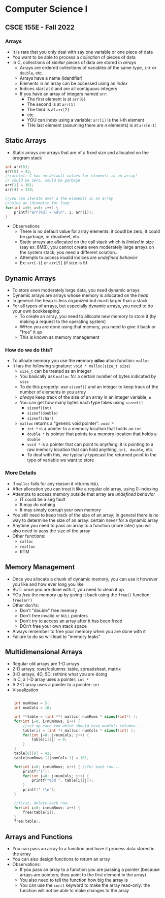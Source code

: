 
# Computer Science I
## CSCE 155E - Fall 2022
### Arrays

* It is rare that you only deal with say one variable or one piece of data
* You want to be able to process a *collection* of pieces of data
* In C, collections of _similar_ pieces of data are stored in *arrays*
  * Arrays are ordered collections of variables of the same type, `int` or `double`, etc.
  * Arrays have a name (identifier)
  * Elements in an array can be accessed using an *index*
  * Indices start at `0` and are all contiguous integers
  * If you have an array of integers named `arr`:
    * The first element is at `arr[0]`
    * The second is at `arr[1]`
    * The third is at `arr[2]`
    * etc.
    * YOU can index using a variable: `arr[i]` is the i-th element
    * THe last element (assuming there are $n$ elements) is at `arr[n-1]`

## Static Arrays

* Static arrays are arrays that are of a fixed size and allocated on the program stack

```c
int arr[5];
arr[0] = 42;
//careful: C has no default values for elements in an array!
// could be zero, could be garbage
arr[1] = 101;
arr[4] = 129;

//you can iterate over a the elements in an array
//using an idiomatic for loop:
for(int i=0; i<5; i++) {
    printf("arr[%d] = %d\n", i, arr[i]);
}
```

* Observations
  * There is no default value for array elements: it coudl be zero, it could be garbage, or deadbeef, etc.
  * Static arrays are allocated on the call stack which is *limited* in size (say ex: 8MB), you cannot create even moderately large arrays on the system stack, you need a different solution...
  * Attempts to access invalid indices are *undefined behavior*
  * Ex: `arr[-1]` or `arr[5]` (if size is 5)

## Dynamic Arrays

* To store even moderately large data, you need dynamic arrays
* Dynamic arrays are arrays whose memory is allocated on the *heap*
* In general: the heap is less organized but *much* larger than a stack
* For all types of arrays, but especially dynamic arrays, you need to do your own bookkeeping:
  * To create an array, you need to allocate new memory to store it (by making a request to the operating system)
  * WHen you are done using that memory, you need to give it back or "free" it up
  * This is known as memory management

### How do we do this?

* To alloate memory you use the ***m***emory ***alloc*** ation function: `malloc`
* It has the following signature:
`void * malloc(size_t size)`
  * `size_t` can be treated as an integer
  * You basically ask `malloc` for a certain number of bytes indicated by `size`
  * To do this properly: use `sizeof()` and an integer to keep track of the number of elements in you array
  * *always* keep track of the size of an array in an integer variable, `n`
  * You can get how many bytes each type takes using `sizeof()`
    * `sizeof(int)`
    * `sizeof(double)`
    * `sizeof(char)`
  * `malloc` returns a "generic void pointer": `void *`
    * `int *` is a pointer to a memory location that holds an `int`
    * `double *` is pointer that points to a memory location that holds a `double`
    * `void *` is a pointer that can point to *anything*: it is pointing to a raw memory location that can hold anything, `int, double`, etc.
    * To deal with this, we typically typecast the returned point to the type of variable we want to store

### More Details

* If `malloc` fails for any reason it returns `NULL`
* After allocation you can treat it like a regular old array, using 0-indexing
* Attempts to access memory outside that array are *undefined behavior*
  * IT could be a seg fault
  * It may do nothing
  * It may simply corrupt your own memory
* You still need to keep track of the size of an array; in general there is no way to determine the size of an array: certain *never* for a dynamic array
* Anytime you need to pass an array to a function (more later) you will also need to pass the size of the array
* Other functions:
  * `calloc`
  * `realloc`
  * RTM

## Memory Management

* Once you allocate a chunk of dynamic memory, you can use it however you like and how ever long you like
* BUT: once you are done with it, you need to clean it up
* YOu *free* the memory up by giving it back using the `free()` function: `free(arr)`
* Other don'ts:
  * Don't "double" free memory
  * Don't free invalid or `NULL` pointers
  * Don't try to access an array after it has been freed
  * DOn't free your own stack space
* Always remember to free your memory when you are done with it
* Failure to do so will lead to "memory leaks"

## Multidimensional Arrays

* Regular old arrays are 1-D arrays
* 2-D arrays: rows/columns: table, spreadsheet, matrix
* 3-D arrays, 4D, 5D: rethink what you are doing
* In C, a 1-D array uses a pointer: `int *`
* A 2-D array uses a pointer to a pointer: `int`
* Visualization

```c

    int numRows = 5;
    int numCols = 10;

    int **table = (int **) malloc( numRows * sizeof(int*) );
    for(int i=0; i<numRows; i++) {
        //set up each row which should have numCols columns...
        table[i] = (int *) malloc( numCols * sizeof(int) );
        for(int j=0; j<numCols; j++) {
            table[i][j] = 0;
        }
    }
    table[0][0] = 42;
    table[numRows-1][numCols-1] = 101;

    for(int i=0; i<numRows; i++) { //for each row...
        printf("[");
        for(int j=0; j<numCols; j++) {
            printf("%3d ", table[i][j]);
        }
        printf(" ]\n");
    }

    //first, delete each row:
    for(int i=0; i<numRows; i++) {
        free(table[i]);
    }
    free(table);
```

## Arrays and Functions

* You can pass an array to a function and have it process data stored in the array
* You can also design functions to *return* an array
* Observations:
  * If you pass an array to a function you are passing a pointer (because arrays are pointers; they point to the first element in the array)
  * You also need to tell the function how big the array is
  * You can use the `const` keyword to make the array read-only: the function will not be able to make changes to the array


```text





```
